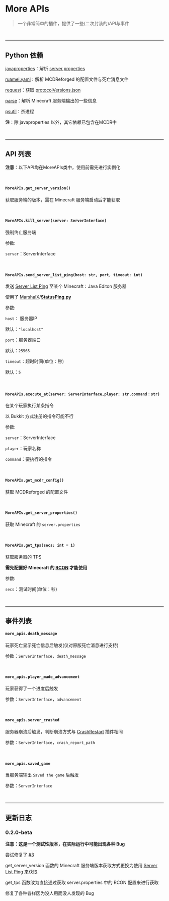 # More APIs

>   一个非常简单的插件，提供了一些(二次封装的)API与事件

&nbsp;

---

## Python 依赖

[javaproperties](https://pypi.org/project/javaproperties/)：解析 [server.properties](https://minecraft.fandom.com/zh/wiki/Server.properties)

[ruamel.yaml](https://pypi.org/project/ruamel.yaml/)：解析 MCDReforged 的配置文件与死亡消息文件

[request](https://pypi.org/project/requests/)：获取 [protocolVersions.json](https://github.com/PrismarineJS/minecraft-data/blob/master/data/pc/common/protocolVersions.json)

[parse](https://pypi.org/project/parse/)：解析 Minecraft 服务端输出的一些信息

[psutil](https://pypi.org/project/psutil/)：杀进程

**注**：除 javaproperties 以外，其它依赖已包含在MCDR中

&nbsp;

---

## API 列表

**注意**：以下API均在MoreAPIs类中，使用前需先进行实例化

&nbsp;

#### `MoreAPIs.get_server_version()`

获取服务端的版本，需在 Minecraft 服务端启动后才能获取

&nbsp;

#### `MoreAPIs.kill_server(server: ServerInterface)`

强制终止服务端

参数:

`server`：ServerInterface

&nbsp;

#### `MoreAPIs.send_server_list_ping(host: str, port, timeout: int)`

发送 [Server List Ping](https://wiki.vg/Server_List_Ping) 至某个 Minecraft：Java Editon 服务器

使用了 [MarshalX](https://gist.github.com/MarshalX)/**[StatusPing.py](https://gist.github.com/MarshalX/40861e1d02cbbc6f23acd3eced9db1a0)**

参数:

`host`： 服务器IP

默认：`"localhost"`

`port`：服务器端口

默认：`25565`

`timeout`：超时时间(单位：秒)

默认：`5`

&nbsp;

#### `MoreAPIs.execute_at(server: ServerInterface,player: str,command：str)`

在某个玩家执行某条指令

以 Bukkit 方式注册的指令可能不行

参数:

`server`：ServerInterface

`player`：玩家名称

`command`：要执行的指令

&nbsp;

#### `MoreAPIs.get_mcdr_config()`

获取 MCDReforged 的配置文件

&nbsp;

#### `MoreAPIs.get_server_properties()`

获取 Minecraft 的 `server.properties`

&nbsp;

#### `MoreAPIs.get_tps(secs: int = 1)`

获取服务器的 TPS

**需先配置好 Minecraft 的 [RCON](https://wiki.vg/RCON) 才能使用**

参数:

`secs`：测试时间(单位：秒)

&nbsp;

---

## 事件列表

#### `more_apis.death_message`

玩家死亡显示死亡信息后触发(仅对原版死亡消息进行支持)

参数：`ServerInterface`，`death_message`

&nbsp;

#### `more_apis.player_made_advancement`

玩家获得了一个进度后触发

参数：`ServerInterface`，`advancement`

&nbsp;

#### `more_apis.server_crashed`

服务器崩溃后触发，判断崩溃方式与 [CrashRestart](https://github.com/MCDReforged/CrashRestart) 插件相同

参数：`ServerInterface`，`crash_report_path`

&nbsp;

#### `more_apis.saved_game`

当服务端输出 `Saved the game` 后触发

参数：`ServerInterface`

&nbsp;

---

## 更新日志

### 0.2.0-beta

**注意：这是一个测试性版本，在实际运行中可能出现各种 Bug**

尝试修复了 [#3](https://github.com/HuajiMUR233/MoreAPIs/issues/3)

get_server_version 函数的 Minecraft 服务端版本获取方式更换为使用 [Server List Ping](https://wiki.vg/Server_List_Ping) 来获取

get_tps 函数改为直接通过获取 server.properties 中的 RCON 配置来进行获取

修复了各种各样因为没人用而没人发现的 Bug

